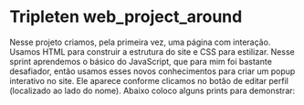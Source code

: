 # Tripleten web_project_around

Nesse projeto criamos, pela primeira vez, uma página com interação. 
Usamos HTML para construir a estrutura do site e CSS para estilizar. 
Nesse sprint aprendemos o básico do JavaScript, que para mim foi bastante desafiador, então usamos esses novos conhecimentos para criar um popup interativo no site. Ele aparece conforme clicamos no botão de editar perfil (localizado ao lado do nome). Abaixo coloco alguns prints para demonstrar: